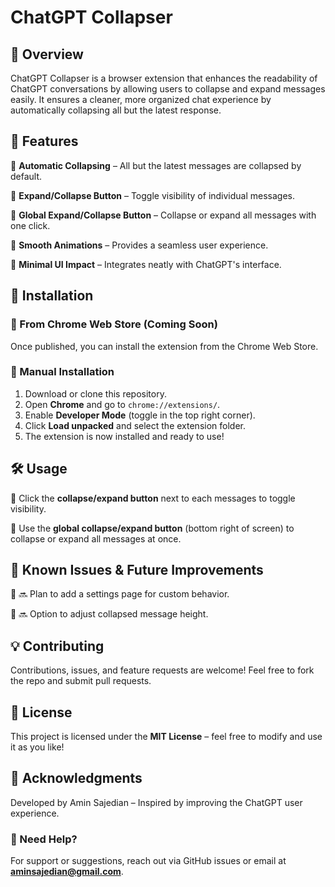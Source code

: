 # ChatGPT Collapser

## 📌 Overview
ChatGPT Collapser is a browser extension that enhances the readability of ChatGPT conversations by allowing users to collapse and expand messages easily. It ensures a cleaner, more organized chat experience by automatically collapsing all but the latest response.

## 🚀 Features
🔹 **Automatic Collapsing** – All but the latest messages are collapsed by default.

🔹 **Expand/Collapse Button** – Toggle visibility of individual messages.

🔹 **Global Expand/Collapse Button** – Collapse or expand all messages with one click.

🔹 **Smooth Animations** – Provides a seamless user experience.

🔹 **Minimal UI Impact** – Integrates neatly with ChatGPT's interface.

## 📂 Installation
### 🔹 From Chrome Web Store (Coming Soon)
Once published, you can install the extension from the Chrome Web Store.

### 🔹 Manual Installation
1. Download or clone this repository.
2. Open **Chrome** and go to `chrome://extensions/`.
3. Enable **Developer Mode** (toggle in the top right corner).
4. Click **Load unpacked** and select the extension folder.
5. The extension is now installed and ready to use!

## 🛠️ Usage
🔹 Click the **collapse/expand button** next to each messages to toggle visibility.

🔹 Use the **global collapse/expand button** (bottom right of screen) to collapse or expand all messages at once.

## 📝 Known Issues & Future Improvements
🔹 🔜 Plan to add a settings page for custom behavior.

🔹 🔜 Option to adjust collapsed message height.

## 💡 Contributing
Contributions, issues, and feature requests are welcome! Feel free to fork the repo and submit pull requests.

## 📜 License
This project is licensed under the **MIT License** – feel free to modify and use it as you like!

## 🙌 Acknowledgments
Developed by Amin Sajedian – Inspired by improving the ChatGPT user experience.

### 📧 Need Help?
For support or suggestions, reach out via GitHub issues or email at **aminsajedian@gmail.com**.

